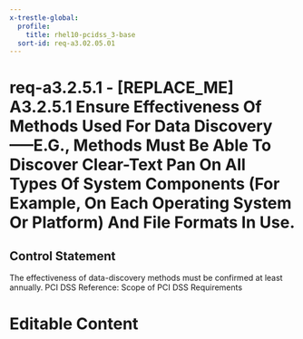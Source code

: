 ```yaml
---
x-trestle-global:
  profile:
    title: rhel10-pcidss_3-base
  sort-id: req-a3.02.05.01
---
```


# req-a3.2.5.1 - \[REPLACE_ME\] A3.2.5.1 Ensure Effectiveness Of Methods Used For Data Discovery—–E.G., Methods Must Be Able To Discover Clear-Text Pan On All Types Of System Components (For Example, On Each Operating System Or Platform) And File Formats In Use.

## Control Statement

The effectiveness of data-discovery methods must be confirmed at least annually.
PCI DSS Reference: Scope of PCI DSS Requirements

# Editable Content

<!-- Make additions and edits below -->
<!-- The above represents the contents of the control as received by the profile, prior to additions. -->
<!-- If the profile makes additions to the control, they will appear below. -->
<!-- The above markdown may not be edited but you may edit the content below, and/or introduce new additions to be made by the profile. -->
<!-- If there is a yaml header at the top, parameter values may be edited. Use --set-parameters to incorporate the changes during assembly. -->
<!-- The content here will then replace what is in the profile for this control, after running profile-assemble. -->
<!-- The current profile has no added parts for this control, but you may add new ones here. -->
<!-- Each addition must have a heading either of the form ## Control my_addition_name -->
<!-- or ## Part a. (where the a. refers to one of the control statement labels.) -->
<!-- "## Control" parts are new parts added after the statement part. -->
<!-- "## Part" parts are new parts added into the top-level statement part with that label. -->
<!-- Subparts may be added with nested hash levels of the form ### My Subpart Name -->
<!-- underneath the parent ## Control or ## Part being added -->
<!-- See https://oscal-compass.github.io/compliance-trestle/tutorials/ssp_profile_catalog_authoring/ssp_profile_catalog_authoring for guidance. -->
